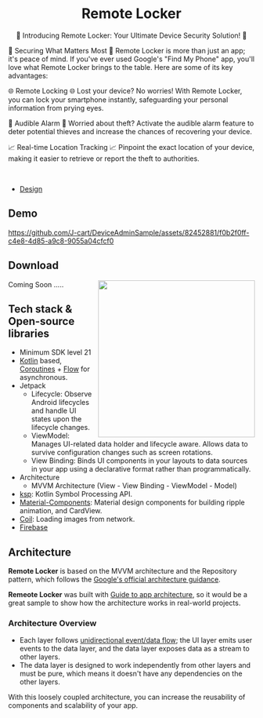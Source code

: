 
<h1 align="center">Remote Locker</h1>



<p align="center">  
📱 Introducing Remote Locker: Your Ultimate Device Security Solution!  🚀

🔐 Securing What Matters Most 🔐
Remote Locker is more than just an app; it's peace of mind. If you've ever used Google's "Find My Phone" app, you'll love what Remote Locker brings to the table. Here are some of its key advantages:

🌐 Remote Locking 🌐
Lost your device? No worries! With Remote Locker, you can lock your smartphone instantly, safeguarding your personal information from prying eyes.

📢 Audible Alarm 📢
Worried about theft? Activate the audible alarm feature to deter potential thieves and increase the chances of recovering your device.

📈 Real-time Location Tracking 📈
Pinpoint the exact location of your device, making it easier to retrieve or report the theft to authorities.
</p>
</br>

- [Design](https://www.figma.com/file/w3qyP4K8jFOWDxDSH0UVW8/Phone-Lock-App?type=design&node-id=0-1&mode=design&t=6NSdAUBXsULFIbje-0)
## Demo
  
https://github.com/J-cart/DeviceAdminSample/assets/82452881/f0b2f0ff-c4e8-4d85-a9c8-9055a04cfcf0

## Download
 Coming Soon .....
<img src="/previews/preview.gif" align="right" width="320"/>

## Tech stack & Open-source libraries
- Minimum SDK level 21
- [Kotlin](https://kotlinlang.org/) based, [Coroutines](https://github.com/Kotlin/kotlinx.coroutines) + [Flow](https://kotlin.github.io/kotlinx.coroutines/kotlinx-coroutines-core/kotlinx.coroutines.flow/) for asynchronous.
- Jetpack
  - Lifecycle: Observe Android lifecycles and handle UI states upon the lifecycle changes.
  - ViewModel: Manages UI-related data holder and lifecycle aware. Allows data to survive configuration changes such as screen rotations.
  - View Binding: Binds UI components in your layouts to data sources in your app using a declarative format rather than programmatically.
- Architecture
  - MVVM Architecture (View - View Binding - ViewModel - Model)
- [ksp](https://github.com/google/ksp): Kotlin Symbol Processing API.
- [Material-Components](https://github.com/material-components/material-components-android): Material design components for building ripple animation, and CardView.
- [Coil](https://github.com/coil-kt/coil): Loading images from network.
- [Firebase](https://firebase.google.com/)

## Architecture
**Remote Locker** is based on the MVVM architecture and the Repository pattern, which follows the [Google's official architecture guidance](https://developer.android.com/topic/architecture).

**Remeote Locker** was built with [Guide to app architecture](https://developer.android.com/topic/architecture), so it would be a great sample to show how the architecture works in real-world projects.


### Architecture Overview

- Each layer follows [unidirectional event/data flow](https://developer.android.com/topic/architecture/ui-layer#udf); the UI layer emits user events to the data layer, and the data layer exposes data as a stream to other layers.
- The data layer is designed to work independently from other layers and must be pure, which means it doesn't have any dependencies on the other layers.

With this loosely coupled architecture, you can increase the reusability of components and scalability of your app.

